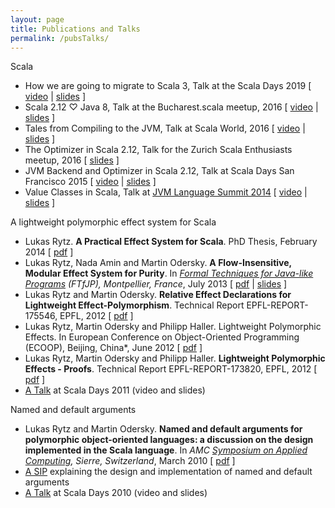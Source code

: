 ```yaml
---
layout: page
title: Publications and Talks
permalink: /pubsTalks/
---
```


Scala

  * How we are going to migrate to Scala 3, Talk at the Scala Days 2019 \[ [video](https://portal.klewel.com/watch/webcast/scala-days-2019/talk/25/) \| [slides](/download/scala-days-2019.pdf) \]
  * Scala 2.12 ♡ Java 8, Talk at the Bucharest.scala meetup, 2016 \[ [video](https://youtu.be/3aVwtBR0LgM) \| [slides](/download/bucharest-scala-2016.pdf) \]
  * Tales from Compiling to the JVM, Talk at Scala World, 2016 \[ [video](https://www.youtube.com/watch?v=H3hPWvZtF4A) \| [slides](/download/scala-world-2016.pdf) \]
  * The Optimizer in Scala 2.12, Talk for the Zurich Scala Enthusiasts meetup, 2016 \[ [slides](/download/scala-user-group-2016.pdf) \]
  * JVM Backend and Optimizer in Scala 2.12, Talk at Scala Days San Francisco 2015 \[ [video](https://www.youtube.com/watch?v=Ic4vQJcYwsU) \| [slides](/download/scala-days-sf-2015.pdf) \]
  * Value Classes in Scala, Talk at [JVM Language Summit 2014](http://openjdk.java.net/projects/mlvm/jvmlangsummit/) \[ [video](http://medianetwork.oracle.com/video/player/3731019772001) \| [slides](/download/jvmls-2014-rytz.pdf) \]

A lightweight polymorphic effect system for Scala

  * Lukas Rytz. **A Practical Effect System for Scala**. PhD Thesis, February 2014 \[ [pdf](/download/thesis-rytz.pdf) \]
  * Lukas Rytz, Nada Amin and Martin Odersky. **A Flow-Insensitive, Modular Effect System for Purity**. In *[Formal Techniques for Java-like Programs](http://types.cs.washington.edu/ftfjp2013/) (FTfJP), Montpellier, France*, July 2013 \[ [pdf](http://infoscience.epfl.ch/record/186425/files/purity-ftfjp13.pdf?version=1) \| [slides](http://lrytz.github.io/slides/ftfjp13.html#/) \]
  * Lukas Rytz and Martin Odersky. **Relative Effect Declarations for Lightweight Effect-Polymorphism**. Technical Report EPFL-REPORT-175546, EPFL, 2012 \[ [pdf](http://infoscience.epfl.ch/record/175546/files/rel-eff_1.pdf) \]
  * Lukas Rytz, Martin Odersky and Philipp Haller. Lightweight Polymorphic Effects. In European Conference on Object-Oriented Programming (ECOOP), Beijing, China*, June 2012 \[ [pdf](http://infoscience.epfl.ch/record/175240/files/ecoop_1.pdf) \]
  * Lukas Rytz, Martin Odersky and Philipp Haller. **Lightweight Polymorphic Effects - Proofs**. Technical Report EPFL-REPORT-173820, EPFL, 2012 \[ [pdf](http://infoscience.epfl.ch/record/173820/files/proofs_1.pdf) \]
  * [A Talk](http://days2011.scala-lang.org/node/138/281) at Scala Days 2011 (video and slides)

Named and default arguments

  * Lukas Rytz and Martin Odersky. **Named and default arguments for polymorphic object-oriented languages: a discussion on the design implemented in the Scala language**. In *AMC [Symposium on Applied Computing](http://www.sigapp.org/sac/sac2010/), Sierre, Switzerland*, March 2010 \[ [pdf](http://infoscience.epfl.ch/record/173408/files/named-args.pdf) \]
  * [A SIP](http://docs.scala-lang.org/sips/completed/named-and-default-arguments.html) explaining the design and implementation of named and default arguments
  * [A Talk](http://days2010.scala-lang.org/node/138/147/) at Scala Days 2010 (video and slides)
